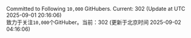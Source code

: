 Committed to Following `10,000` GitHubers. Current: <!-- FOLLOWING_COUNT -->302<!-- FOLLOWING_COUNT --> (Update at UTC <!-- LAST_UPDATED -->2025-09-01 20:16:06<!-- LAST_UPDATED -->)<br>
致力于关注`10,000`个GitHuber。当前：<!-- FOLLOWING_COUNT -->302<!-- FOLLOWING_COUNT --> (更新于北京时间 <!-- LAST_UPDATED_CST -->2025-09-02 04:16:06<!-- LAST_UPDATED_CST -->)
